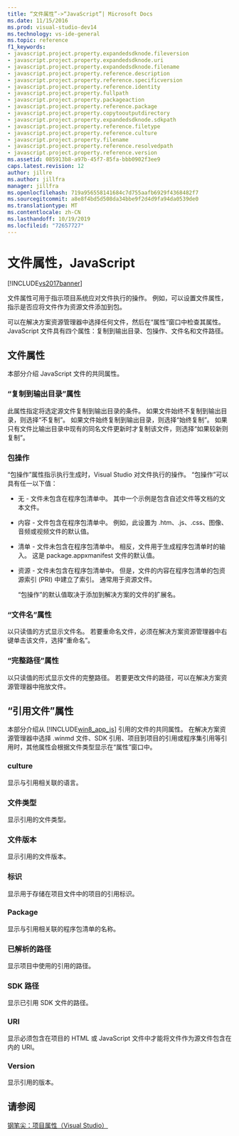 ```yaml
---
title: “文件属性”->“JavaScript”| Microsoft Docs
ms.date: 11/15/2016
ms.prod: visual-studio-dev14
ms.technology: vs-ide-general
ms.topic: reference
f1_keywords:
- javascript.project.property.expandedsdknode.fileversion
- javascript.project.property.expandedsdknode.uri
- javascript.project.property.expandedsdknode.filename
- javascript.project.property.reference.description
- javascript.project.property.reference.specificversion
- javascript.project.property.reference.identity
- javascript.project.property.fullpath
- javascript.project.property.packageaction
- javascript.project.property.reference.package
- javascript.project.property.copytooutputdirectory
- javascript.project.property.expandedsdknode.sdkpath
- javascript.project.property.reference.filetype
- javascript.project.property.reference.culture
- javascript.project.property.filename
- javascript.project.property.reference.resolvedpath
- javascript.project.property.reference.version
ms.assetid: 085913b8-a97b-45f7-85fa-bbb0902f3ee9
caps.latest.revision: 12
author: jillre
ms.author: jillfra
manager: jillfra
ms.openlocfilehash: 719a956558141684c7d755aafb6929f4368482f7
ms.sourcegitcommit: a8e8f4bd5d508da34bbe9f2d4d9fa94da0539de0
ms.translationtype: MT
ms.contentlocale: zh-CN
ms.lasthandoff: 10/19/2019
ms.locfileid: "72657727"
---
```

# <a name="file-properties-javascript"></a>文件属性，JavaScript
[!INCLUDE[vs2017banner](../../includes/vs2017banner.md)]

文件属性可用于指示项目系统应对文件执行的操作。 例如，可以设置文件属性，指示是否应将文件作为资源文件添加到包。

 可以在解决方案资源管理器中选择任何文件，然后在“属性”窗口中检查其属性。 JavaScript 文件具有四个属性：复制到输出目录、包操作、文件名和文件路径。

## <a name="file-properties"></a>文件属性
 本部分介绍 JavaScript 文件的共同属性。

### <a name="copy-to-output-directory-property"></a>“复制到输出目录”属性
 此属性指定将选定源文件复制到输出目录的条件。 如果文件始终不复制到输出目录，则选择“不复制”。 如果文件始终复制到输出目录，则选择“始终复制”。 如果只有文件比输出目录中现有的同名文件更新时才复制该文件，则选择“如果较新则复制”。

### <a name="package-action"></a>包操作
 “包操作”属性指示执行生成时，Visual Studio 对文件执行的操作。 “包操作”可以具有任一以下值：

- 无 - 文件未包含在程序包清单中。 其中一个示例是包含自述文件等文档的文本文件。

- 内容 - 文件包含在程序包清单中。 例如，此设置为 .htm、.js、.css、图像、音频或视频文件的默认值。

- 清单 - 文件未包含在程序包清单中。 相反，文件用于生成程序包清单时的输入。 这是 package.appxmanifest 文件的默认值。

- 资源 - 文件未包含在程序包清单中。 但是，文件的内容在程序包清单的包资源索引 (PRI) 中建立了索引。 通常用于资源文件。

  “包操作”的默认值取决于添加到解决方案的文件的扩展名。

### <a name="file-name-property"></a>“文件名”属性
 以只读值的方式显示文件名。 若要重命名文件，必须在解决方案资源管理器中右键单击该文件，选择“重命名”。

### <a name="full-path-property"></a>“完整路径”属性
 以只读值的形式显示文件的完整路径。 若要更改文件的路径，可以在解决方案资源管理器中拖放文件。

## <a name="reference-file-properties"></a>“引用文件”属性
 本部分介绍从 [!INCLUDE[win8_app_js](../../includes/win8-app-js-md.md)] 引用的文件的共同属性。 在解决方案资源管理器中选择 .winmd 文件、SDK 引用、项目到项目的引用或程序集引用等引用时，其他属性会根据文件类型显示在“属性”窗口中。

### <a name="culture"></a>culture
 显示与引用相关联的语言。

### <a name="file-type"></a>文件类型
 显示引用的文件类型。

### <a name="file-version"></a>文件版本
 显示引用的文件版本。

### <a name="identity"></a>标识
 显示用于存储在项目文件中的项目的引用标识。

### <a name="package"></a>Package
 显示与引用相关联的程序包清单的名称。

### <a name="resolved-path"></a>已解析的路径
 显示项目中使用的引用的路径。

### <a name="sdk-path"></a>SDK 路径
 显示已引用 SDK 文件的路径。

### <a name="uri"></a>URI
 显示必须包含在项目的 HTML 或 JavaScript 文件中才能将文件作为源文件包含在内的 URI。

### <a name="version"></a>Version
 显示引用的版本。

## <a name="see-also"></a>请参阅
 [钢笔尖：项目属性（Visual Studio）](https://msdn.microsoft.com/eb4c97ed-f667-4850-98d0-6e2a4d21bbca)
